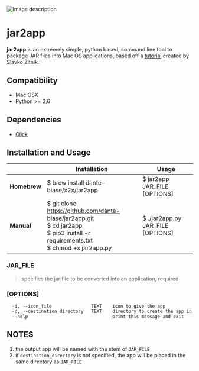 ![Image description](https://i.ibb.co/mNy4nns/banner.png)


# jar2app

**jar2app** is an extremely simple, python based, command line tool to package JAR files into Mac OS applications, based off a [tutorial](http://www.zitnik.si/wordpress/2016/02/21/creating-a-mac-os-app-from-a-runnable-jar-file/) created by Slavko Žitnik.

## Compatibility
- Mac OSX
- Python >= 3.6

## Dependencies
- [Click](https://click.palletsprojects.com/en/7.x/#documentation)


## Installation and Usage

|          	| Installation                                                                                                                          	| Usage                           	|
|----------	|---------------------------------------------------------------------------------------------------------------------------------------	|---------------------------------	|
| **Homebrew** 	| $ brew install dante-biase/x2x/jar2app                                                                                          	| $ jar2app JAR_FILE [OPTIONS]      	|
| **Manual**   	| $ git clone https://github.com/dante-biase/jar2app.git<br>$ cd jar2app<br>$ pip3 install -r requirements.txt<br>$ chmod +x jar2app.py 	| $ ./jar2app.py JAR_FILE [OPTIONS] 	|

### JAR_FILE
> specifies the jar file to be converted into an application, required

### [OPTIONS]
```
  -i, --icon_file               TEXT    icon to give the app
  -d, --destination_directory   TEXT    directory to create the app in
  --help                                print this message and exit
```
## NOTES
1. the output app will be named with the stem of `JAR_FILE`
2. if `destination_directory` is not specified, the app will be placed in the same directory as `JAR_FILE`
